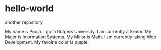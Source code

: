 # hello-world
another repository


My name is Pooja.
I go to Rutgers University.
I am currently a Senior.
My Major is Information Systems.
My Minor is Math.
I am currently taking Web Development.
My favoirte color is purple.
